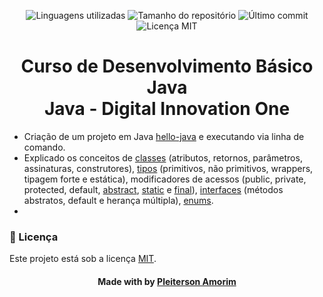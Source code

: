 <!-- Badges session -->
<p align="center">  
  <!-- languages -->
  <img src="https://img.shields.io/github/languages/count/pleiterson/java-basico?style=social" alt="Linguagens utilizadas">
  <!-- repo size -->
  <img src="https://img.shields.io/github/repo-size/Pleiterson/java-basico?style=social" alt="Tamanho do repositório">
  <!-- last commit -->
  <img src="https://img.shields.io/github/last-commit/Pleiterson/java-basico?style=social" alt="Último commit">
  <!-- licence MIT -->
  <img src="https://img.shields.io/github/license/Pleiterson/java-basico?style=social" alt="Licença MIT">
</p>


<!--About session-->
<h1 align="center">Curso de Desenvolvimento Básico Java<br>Java - Digital Innovation One</h1>

- Criação de um projeto em Java [hello-java](https://github.com/Pleiterson/java-basico/tree/master/hello-java) e executando via linha de comando.
- Explicado os conceitos de [classes](https://github.com/Pleiterson/java-basico/tree/master/src/main/classes) (atributos, retornos, parâmetros, assinaturas, construtores), [tipos](https://github.com/Pleiterson/java-basico/tree/master/src/main/tipos) (primitivos, não primitivos, wrappers, tipagem forte e estática), modificadores de acessos (public, private, protected, default, [abstract](https://github.com/Pleiterson/java-basico/tree/master/src/main/abstracts), [static](https://github.com/Pleiterson/java-basico/tree/master/src/main/statics) e [final](https://github.com/Pleiterson/java-basico/tree/master/src/main/finals)), [interfaces](https://github.com/Pleiterson/java-basico/tree/master/src/main/interfaces) (métodos abstratos, default e herança múltipla), [enums](https://github.com/Pleiterson/java-basico/tree/master/src/main/enums).
- 


<!--License session-->
<h3>📝 Licença</h3>

Este projeto está sob a licença [MIT](./LICENSE).


<!--Bottom session-->
<h4 align=center>Made with by <a href="https://www.linkedin.com/in/pleiterson">Pleiterson Amorim</a></h4>
